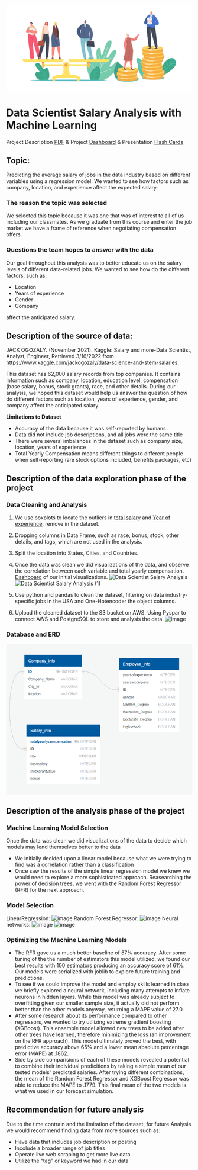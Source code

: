 ![image](https://github.com/Sirius0531/final_project/blob/main/Resources/Images/pj_banner.jpg)
# Data Scientist Salary Analysis with Machine Learning
Project Description [PDF](https://github.com/Sirius0531/final_project/blob/main/Archive/2nd%20Segment%20Project%20Deliverable/Deliverable2_Storyboard_PDF.pdf) &
Project [Dashboard](https://sirius0531.github.io/final_project/Website/index.html) &
Presentation [Flash Cards](https://docs.google.com/presentation/d/1RYqxEM__TevdDOhwg8GO3oerPjs3XSrG1k4ISLAIga0/edit?usp=sharing)

## Topic:
Predicting the average salary of jobs in the data industry based on different variables using a regression model. We wanted to see how factors such as company, location, and experience affect the expected salary.

### The reason the topic was selected
We selected this topic because it was one that was of interest to all of us including our classmates. As we graduate from this course and enter the job market we have a frame of reference when negotiating compensation offers.
### Questions the team hopes to answer with the data
Our goal throughout this analysis was to better educate us on the salary levels of different data-related jobs. We wanted to see how do the different factors, such as:
- Location
- Years of experience
- Gender
- Company

affect the anticipated salary.


## Description of the source of data:

JACK OGOZALY. (November 2021). 
Kaggle: Salary and more-Data Scientist, Analyst, Engineer, 
Retrieved 3/16/2022 from https://www.kaggle.com/jackogozaly/data-science-and-stem-salaries.

This dataset has 62,000 salary records from top companies. It contains information such as company, location, education level, compensation (base salary, bonus, stock grants), race, and other details. During our analysis, we hoped this dataset would help us answer the question of how do different factors such as location, years of experience, gender, and company affect the anticipated salary.

**Limitations to Dataset**
- Accuracy of the data because it was self-reported by humans
- Data did not include job descriptions, and all jobs were the same title
- There were several imbalances in the dataset such as company size, location, years of experience
- Total Yearly Compensation means different things to different people when self-reporting (are stock options included, benefits packages, etc)

## Description of the data exploration phase of the project

### Data Cleaning and Analysis
1. We use boxplots to locate the outliers in [total salary](https://raw.githubusercontent.com/Sirius0531/final_project/main/2nd%20Segment%20Project%20Deliverable/Data/outlier_totalyearlycompensation.PNG) and [Year of experience](https://github.com/Sirius0531/final_project/blob/main/2nd%20Segment%20Project%20Deliverable/Data/outlier_yearofexperence.PNG), remove in the dataset.
2.  Dropping columns in Data Frame, such as race, bonus, stock, other details, and tags, which are not used in the analysis. 
3.  Split the location into States, Cities, and Countries.
4.  Once the data was clean we did visualizations of the data, and observe the correlation between each variable and total yearly compensation. 
[Dashboard](https://public.tableau.com/app/profile/sirius.liao/viz/SalaryAnalysis-Storyboard/DataScientistSalaryAnalysis#1) of our initial visualizations.
![Data Scientist Salary Analysis ](https://user-images.githubusercontent.com/92349969/161686283-2f7b32a7-9951-4d0d-a480-6c02c3a64637.png)
![Data Scientist Salary Analysis  (1)](https://user-images.githubusercontent.com/92349969/161686379-ca225305-5e04-4b10-b0c8-94a7334757e8.png)

5. Use python and pandas to clean the dataset, filtering on data industry-specific jobs in the USA and One-Hotencoder the object columns. 
6. Upload the cleaned dataset to the S3 bucket on AWS. Using Pyspar to connect AWS and PostgreSQL to store and analysis the data.
![image](https://user-images.githubusercontent.com/92349969/160261413-f58f0815-c402-407f-8edc-00913896e6cb.png)

### Database and ERD
<img src="https://github.com/Sirius0531/final_project/blob/main/Resources/Images/ERD.PNG" width="800" >

## Description of the analysis phase of the project

### Machine Learning Model Selection
Once the data was clean we did visualizations of the data to decide which models may lend themselves better to the data 
- We initially decided upon a linear model because what we were trying to find was a correlation rather than a classification
- Once saw the results of the simple linear regression model we knew we would need to explore a more sophisticated approach. Reasearching the power of decision trees, we went with the Random Forest Regressor (RFR) for the next approach.

###  Model Selection
LinearRegression:
![image](https://user-images.githubusercontent.com/92349969/161686915-f743cbab-1963-41e7-bc69-cb0b84c6b590.png)
Random Forest Regressor:
![image](https://user-images.githubusercontent.com/92349969/161687082-b1af1b9b-d244-4f85-a0b7-9b96d0591f22.png)
Neural networks:
![image](https://user-images.githubusercontent.com/92349969/161687356-1e9a8e09-1dd2-4d20-b654-4ef202e18493.png)
![image](https://user-images.githubusercontent.com/92349969/161687377-f9410ac0-8426-438f-be3f-4fc3dd39df82.png)


### Optimizing the Machine Learning Models
-  The RFR gave us a much better baseline of 57% accuracy. After some tuning of the the number of estimators this model utilized, we found our best results with 100 estimators producing an accuracy score of 61%. Our models were serialized with joblib to explore future training and predictions.
- To see if we could improve the model and employ skills learned in class we briefly explored a neural network, including many attempts to inflate neurons in hidden layers. While this model was already subject to overfitting given our smaller sample size, it actually did not perform better than the other models anyway, returning a MAPE value of 27.0.
- After some research about its performance compared to other regressors, we wanted to try utilizing extreme gradient boosting (XGBoost). This ensemble model allowed new trees to be added after other trees have learned, therefore minimizing the loss (an improvement on the RFR approach). This model ultimately proved the best, with predictive accuracy above 65% and a lower mean absolute percentage error (MAPE) at .1862.
- Side by side comparisions of each of these models revealed a potential to combine their individual predicitions by taking a simple mean of our tested models' predicted salaries. After trying different combinations, the mean of the Random Forest Regressor and XGBoost Regressor was able to reduce the MAPE to .1779. This final mean of the two models is what we used in our forecast simulation.


## Recommendation for future analysis
Due to the time contrain and the limitation of the dataset, for future Analysis we would recommend finding data from more sources such as: 
- Have data that includes job description or posting
- Incolude a broader range of job titles
- Operate live web scraping to get more live data
- Utilize the “tag” or keyword we had in our data


